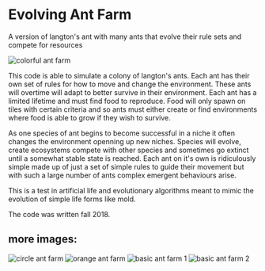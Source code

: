 # Evolving Ant Farm
A version of langton's ant with many ants that evolve their rule sets and compete for resources

![colorful ant farm](https://i.imgur.com/guzDMFw.png)

This code is able to simulate a colony of langton's ants. Each ant has their own set of rules for how to move and change the environment. These ants will overtime will adapt to better survive in their environment. Each ant has a limited lifetime and must find food to reproduce. Food will only spawn on tiles with certain criteria and so ants must either create or find environments where food is able to grow if they wish to survive.

As one species of ant begins to become successful in a niche it often changes the environment openning up new niches. Species will evolve, create ecosystems compete with other species and sometimes go extinct until a somewhat stable state is reached. Each ant on it's own is ridiculously simple made up of just a set of simple rules to guide their movement but with such a large number of ants complex emergent behaviours arise.

This is a test in artificial life and evolutionary algorithms meant to mimic the evolution of simple life forms like mold.

The code was written fall 2018.

## more images:
![circle ant farm](https://i.imgur.com/ejpURdr.png)
![orange ant farm](https://i.imgur.com/XB6Gb0x.png)
![basic ant farm 1](https://i.imgur.com/OzQ3X7P.png)
![basic ant farm 2](https://i.imgur.com/s56FlL4.png)
